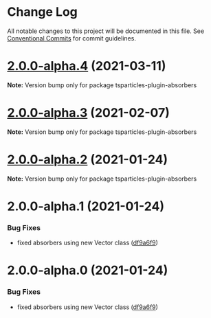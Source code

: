 # Change Log

All notable changes to this project will be documented in this file.
See [Conventional Commits](https://conventionalcommits.org) for commit guidelines.

# [2.0.0-alpha.4](https://github.com/matteobruni/tsparticles/compare/tsparticles-plugin-absorbers@2.0.0-alpha.3...tsparticles-plugin-absorbers@2.0.0-alpha.4) (2021-03-11)

**Note:** Version bump only for package tsparticles-plugin-absorbers





# [2.0.0-alpha.3](https://github.com/matteobruni/tsparticles/compare/tsparticles-plugin-absorbers@2.0.0-alpha.2...tsparticles-plugin-absorbers@2.0.0-alpha.3) (2021-02-07)

**Note:** Version bump only for package tsparticles-plugin-absorbers





# [2.0.0-alpha.2](https://github.com/matteobruni/tsparticles/compare/tsparticles-plugin-absorbers@2.0.0-alpha.1...tsparticles-plugin-absorbers@2.0.0-alpha.2) (2021-01-24)

**Note:** Version bump only for package tsparticles-plugin-absorbers





# 2.0.0-alpha.1 (2021-01-24)


### Bug Fixes

* fixed absorbers using new Vector class ([df9a6f9](https://github.com/matteobruni/tsparticles/commit/df9a6f9a97efb50a386d8e696360216afac69c92))





# 2.0.0-alpha.0 (2021-01-24)


### Bug Fixes

* fixed absorbers using new Vector class ([df9a6f9](https://github.com/matteobruni/tsparticles/commit/df9a6f9a97efb50a386d8e696360216afac69c92))
